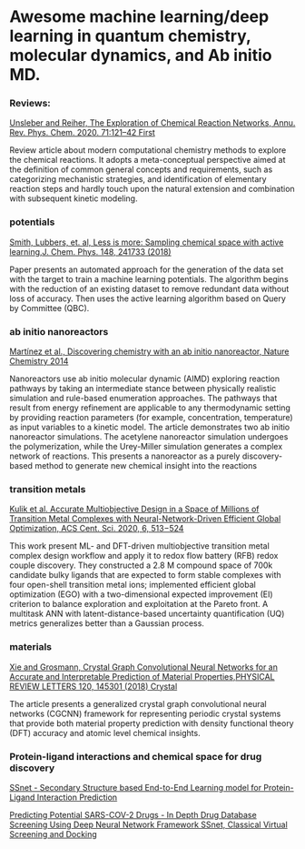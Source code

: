# Awesome machine learning/deep learning in quantum chemistry, molecular dynamics, and Ab initio MD.

### Reviews:

[Unsleber and Reiher, The Exploration of Chemical Reaction Networks, Annu. Rev. Phys. Chem. 2020. 71:121–42
First](https://www.annualreviews.org/doi/10.1146/annurev-physchem-071119-040123) 

Review article about modern computational chemistry methods to explore the chemical reactions. It adopts a meta-conceptual perspective aimed at the definition of common general concepts and requirements, such as categorizing mechanistic strategies, and identification of elementary reaction steps and hardly touch upon the natural extension and combination with subsequent kinetic modeling.

### potentials
 [Smith, Lubbers, et. al, Less is more: Sampling chemical space with active learning,J. Chem. Phys. 148, 241733 (2018)](https://aip.scitation.org/doi/abs/10.1063/1.5023802)
 
 Paper presents an automated approach for the generation of the data set with the target to train a machine learning potentials. The algorithm begins with the reduction of an existing dataset to remove redundant data without loss of accuracy. Then uses the active learning algorithm based on Query by Committee (QBC). 
 

### ab initio nanoreactors
[Martínez et al., Discovering chemistry with an ab initio nanoreactor, Nature Chemistry 2014](https://www.nature.com/articles/nchem.2099)

Nanoreactors use ab initio molecular dynamic (AIMD) exploring reaction pathways by taking an intermediate stance between physically realistic simulation and rule-based enumeration approaches. <bn>
The pathways that result from energy refinement are applicable to any thermodynamic setting by providing reaction parameters (for example, concentration, temperature) as input variables to a kinetic model. The article demonstrates two ab initio nanoreactor simulations. The acetylene nanoreactor simulation undergoes the polymerization, while the Urey-Miller simulation generates a complex network of reactions. This presents a nanoreactor as a purely discovery-based method to generate new chemical insight into the reactions

### transition metals

[Kulik et al. Accurate Multiobjective Design in a Space of Millions of Transition Metal Complexes with Neural-Network-Driven Efficient Global Optimization, ACS Cent. Sci. 2020, 6, 513−524](https://pubs.acs.org/action/showCitFormats?doi=10.1021/acscentsci.0c00026&ref=pdf) 

This work present ML- and DFT-driven multiobjective transition metal complex design workflow and apply it to redox flow battery (RFB) redox couple discovery. They constructed a 2.8 M compound space of 700k candidate bulky ligands that are expected to form stable complexes with four open-shell transition metal ions; implemented efficient global optimization (EGO) with a two-dimensional expected improvement (EI) criterion to balance exploration and exploitation at the Pareto front. A multitask ANN with latent-distance-based uncertainty quantification (UQ) metrics generalizes better than a Gaussian process. 

### materials

[Xie and Grosmann, Crystal Graph Convolutional Neural Networks for an Accurate and Interpretable Prediction of Material Properties,PHYSICAL REVIEW LETTERS 120, 145301 (2018) Crystal](https://journals.aps.org/prl/abstract/10.1103/PhysRevLett.120.145301)

The article presents a generalized crystal graph convolutional neural networks (CGCNN) framework for representing periodic crystal systems that provide both material property prediction with density functional theory (DFT) accuracy and atomic level chemical insights.



### Protein-ligand interactions and chemical space for drug discovery

[SSnet - Secondary Structure based End-to-End Learning model for Protein-Ligand Interaction Prediction](https://www.biorxiv.org/content/10.1101/2019.12.20.884841v1.abstract)



[Predicting Potential SARS-COV-2 Drugs - In Depth Drug Database Screening Using Deep Neural Network Framework SSnet, Classical
Virtual Screening and Docking](https://www.researchgate.net/profile/Niraj_Verma8/publication/341647942_Predicting_Potential_SARS-COV-2_Drugs_-_In_Depth_Drug_Database_Screening_Using_Deep_Neural_Network_Framework_SSnet_Classical_Virtual_Screening_and_Docking/links/5ecd0aa04585158592bc093a/Predicting-Potential-SARS-COV-2-Drugs-In-Depth-Drug-Database-Screening-Using-Deep-Neural-Network-Framework-SSnet-Classical-Virtual-Screening-and-Docking.pdf)


